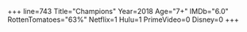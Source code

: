 +++
line=743
Title="Champions"
Year=2018
Age="7+"
IMDb="6.0"
RottenTomatoes="63%"
Netflix=1
Hulu=1
PrimeVideo=0
Disney=0
+++

